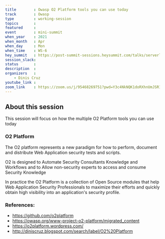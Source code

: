 ```yaml
---
title        : Owasp O2 Platform tools you can use today
track        : Owasp
type         : working-session
topics       :
featured     :
event        : mini-summit
when_year    : 2021
when_month   : Apr
when_day     : Mon
when_time    : WS-6
hey_summit   : https://post-summit-sessions.heysummit.com/talks/serverless-static-analysis-with-o2-platform
session_slack:
status       : 
description  :
organizers   :
    - Dinis Cruz
youtube_link :
zoom_link    : https://zoom.us/j/95468269751?pwd=Y3c4NkNQK1doRXhnUmJSR1BJdENSZz09
---
```


## About this session

This session will focus on how the multiple O2 Platform tools you can use today

### O2 Platform

The O2 platform represents a new paradigm for how to perform, document and distribute Web Application security tests and scripts.

O2 is designed to Automate Security Consultants Knowledge and Workflows and to Allow non-security experts to access and consume Security Knowledge

In practice the O2 Platform is a collection of Open Source modules that help Web Application Security Professionals to maximize their efforts and quickly obtain high visibility into an application's security profile.

### References:
- https://github.com/o2platform
- https://owasp.org/www-project-o2-platform/migrated_content
- https://o2platform.wordpress.com/
- http://diniscruz.blogspot.com/search/label/O2%20Platform
